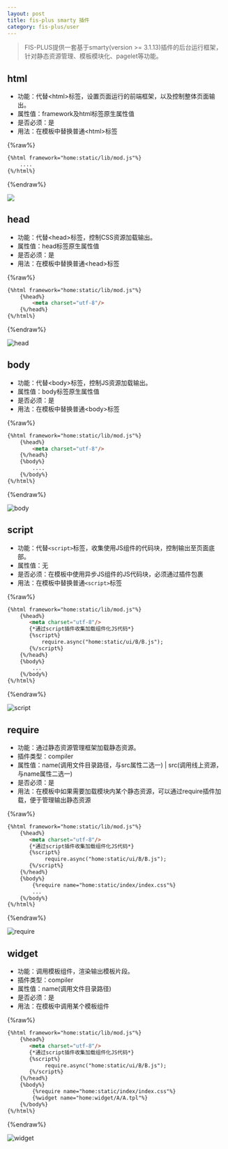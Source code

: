 ```yaml
---
layout: post
title: fis-plus smarty 插件
category: fis-plus/user
---
```


> FIS-PLUS提供一套基于smarty(version >= 3.1.13)插件的后台运行框架，针对静态资源管理、模板模块化、pagelet等功能。

## html

* 功能：代替\<html\>标签，设置页面运行的前端框架，以及控制整体页面输出。
* 属性值：framework及html标签原生属性值
* 是否必须：是
* 用法：在模板中替换普通\<html\>标签

{%raw%}
```html
{%html framework="home:static/lib/mod.js"%}
    ....
{%/html%}
```
{%endraw%}

![]({{site.img}}/fis-plus/tpl1.jpg)

## head

* 功能：代替\<head\>标签，控制CSS资源加载输出。
* 属性值：head标签原生属性值
* 是否必须：是
* 用法：在模板中替换普通\<head\>标签

{%raw%}
```html
{%html framework="home:static/lib/mod.js"%}
    {%head%}
        <meta charset="utf-8"/>
    {%/head%}
{%/html%}
```
{%endraw%}

![head]({{site.img}}/fis-plus/tpl2.jpg)

## body

* 功能：代替\<body\>标签，控制JS资源加载输出。
* 属性值：body标签原生属性值
* 是否必须：是
* 用法：在模板中替换普通\<body\>标签

{%raw%}
```html
{%html framework="home:static/lib/mod.js"%}
    {%head%}
        <meta charset="utf-8"/>
    {%/head%}
    {%body%}
        ....
    {%/body%}
{%/html%}
```
{%endraw%}

![body]({{site.img}}/fis-plus/tpl3.jpg)

## script

* 功能：代替`<script>`标签，收集使用JS组件的代码块，控制输出至页面底部。
* 属性值：无
* 是否必须：在模板中使用异步JS组件的JS代码块，必须通过插件包裹
* 用法：在模板中替换普通`<script>`标签

{%raw%}
```html
{%html framework="home:static/lib/mod.js"%}
    {%head%}
       <meta charset="utf-8"/>
       {*通过script插件收集加载组件化JS代码*}
       {%script%}
           require.async("home:static/ui/B/B.js");
       {%/script%}
    {%/head%}
    {%body%}
        ...
    {%/body%}
{%/html%}
```
{%endraw%}

![script]({{site.img}}/fis-plus/tpl4.jpg)

## require

* 功能：通过静态资源管理框架加载静态资源。
* 插件类型：compiler
* 属性值：name(调用文件目录路径，与src属性二选一) | src(调用线上资源，与name属性二选一)
* 是否必须：是
* 用法：在模板中如果需要加载模块内某个静态资源，可以通过require插件加载，便于管理输出静态资源

{%raw%}
```html
{%html framework="home:static/lib/mod.js"%}
    {%head%}
       <meta charset="utf-8"/>
       {*通过script插件收集加载组件化JS代码*}
       {%script%}
            require.async("home:static/ui/B/B.js");
       {%/script%}
    {%/head%}
    {%body%}
        {%require name="home:static/index/index.css"%}
        ...
    {%/body%}
{%/html%}
```
{%endraw%}

![require]({{site.img}}/fis-plus/tpl5.jpg)

## widget

* 功能：调用模板组件，渲染输出模板片段。
* 插件类型：compiler
* 属性值：name(调用文件目录路径)
* 是否必须：是
* 用法：在模板中调用某个模板组件

{%raw%}
```html
{%html framework="home:static/lib/mod.js"%}
    {%head%}
       <meta charset="utf-8"/>
       {*通过script插件收集加载组件化JS代码*}
       {%script%}
            require.async("home:static/ui/B/B.js");
       {%/script%}
    {%/head%}
    {%body%}
        {%require name="home:static/index/index.css"%}
        {%widget name="home:widget/A/A.tpl"%}
    {%/body%}
{%/html%}
```
{%endraw%}

![widget]({{site.img}}/fis-plus/tpl6.jpg)